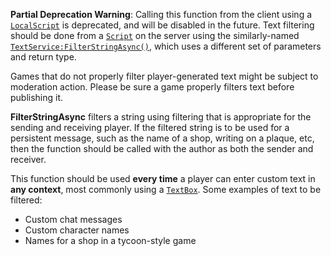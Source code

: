**Partial Deprecation Warning**: Calling this function from the client
using a [`LocalScript`](https://create.roblox.com/docs/reference/engine/classes/LocalScript) is deprecated, and will be disabled in the
future. Text filtering should be done from a [`Script`](https://create.roblox.com/docs/reference/engine/classes/Script) on the server
using the similarly-named [`TextService:FilterStringAsync()`](https://create.roblox.com/docs/reference/engine/classes/TextService#FilterStringAsync), which
uses a different set of parameters and return type.

Games that do not properly filter player-generated text might be subject
to moderation action. Please be sure a game properly filters text before
publishing it.

**FilterStringAsync** filters a string using filtering that is appropriate
for the sending and receiving player. If the filtered string is to be used
for a persistent message, such as the name of a shop, writing on a plaque,
etc, then the function should be called with the author as both the sender
and receiver.

This function should be used **every time** a player can enter custom text
in **any context**, most commonly using a [`TextBox`](https://create.roblox.com/docs/reference/engine/classes/TextBox). Some examples
of text to be filtered:

- Custom chat messages
- Custom character names
- Names for a shop in a tycoon-style game